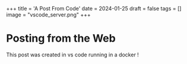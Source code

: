 
+++
title = 'A Post From Code'
date = 2024-01-25
draft = false
tags = []
image = "vscode_server.png"
+++



# Posting from the Web

[](vscode_server.png)

This post was created in vs code running in a docker !